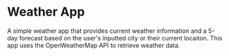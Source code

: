 # Weather App
A simple weather app that provides current weather information and a 5-day forecast based on the user's inputted city or their current locaiton. This app uses the OpenWeatherMap API to retrieve weather data.
